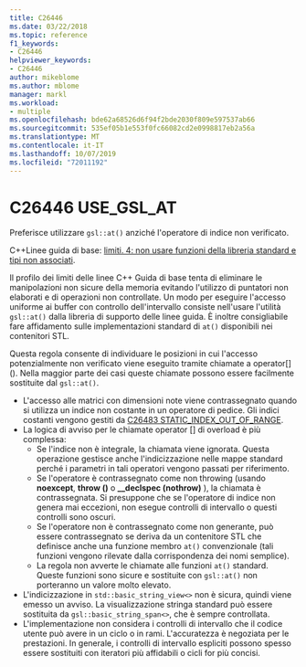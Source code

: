 ```yaml
---
title: C26446
ms.date: 03/22/2018
ms.topic: reference
f1_keywords:
- C26446
helpviewer_keywords:
- C26446
author: mikeblome
ms.author: mblome
manager: markl
ms.workload:
- multiple
ms.openlocfilehash: bde62a68526d6f94f2bde2030f809e597537ab66
ms.sourcegitcommit: 535ef05b1e553f0fc66082cd2e0998817eb2a56a
ms.translationtype: MT
ms.contentlocale: it-IT
ms.lasthandoff: 10/07/2019
ms.locfileid: "72011192"
---
```

# <a name="c26446-use_gsl_at"></a>C26446 USE_GSL_AT

Preferisce utilizzare `gsl::at()` anziché l'operatore di indice non verificato.

C++Linee guida di base: [limiti. 4: non usare funzioni della libreria standard e tipi non associati](https://github.com/isocpp/CppCoreGuidelines/blob/master/CppCoreGuidelines.md#probounds-bounds-safety-profile).

Il profilo dei limiti delle linee C++ Guida di base tenta di eliminare le manipolazioni non sicure della memoria evitando l'utilizzo di puntatori non elaborati e di operazioni non controllate. Un modo per eseguire l'accesso uniforme ai buffer con controllo dell'intervallo consiste nell'usare l'utilità `gsl::at()` dalla libreria di supporto delle linee guida. È inoltre consigliabile fare affidamento sulle implementazioni standard di `at()` disponibili nei contenitori STL.

Questa regola consente di individuare le posizioni in cui l'accesso potenzialmente non verificato viene eseguito tramite chiamate a operator\[] (). Nella maggior parte dei casi queste chiamate possono essere facilmente sostituite dal `gsl::at()`.

- L'accesso alle matrici con dimensioni note viene contrassegnato quando si utilizza un indice non costante in un operatore di pedice. Gli indici costanti vengono gestiti da [C26483 STATIC_INDEX_OUT_OF_RANGE](c26483.md).
- La logica di avviso per le chiamate operator [] di overload è più complessa:
  - Se l'indice non è integrale, la chiamata viene ignorata. Questa operazione gestisce anche l'indicizzazione nelle mappe standard perché i parametri in tali operatori vengono passati per riferimento.
  - Se l'operatore è contrassegnato come non throwing (usando **noexcept**, **throw ()** o **__declspec (nothrow)** ), la chiamata è contrassegnata. Si presuppone che se l'operatore di indice non genera mai eccezioni, non esegue controlli di intervallo o questi controlli sono oscuri.
  - Se l'operatore non è contrassegnato come non generante, può essere contrassegnato se deriva da un contenitore STL che definisce anche una funzione membro `at()` convenzionale (tali funzioni vengono rilevate dalla corrispondenza dei nomi semplice).
  - La regola non avverte le chiamate alle funzioni `at()` standard. Queste funzioni sono sicure e sostituite con `gsl::at()` non porteranno un valore molto elevato.
- L'indicizzazione in `std::basic_string_view<>` non è sicura, quindi viene emesso un avviso. La visualizzazione stringa standard può essere sostituita da `gsl::basic_string_span<>`, che è sempre controllata.
- L'implementazione non considera i controlli di intervallo che il codice utente può avere in un ciclo o in rami. L'accuratezza è negoziata per le prestazioni. In generale, i controlli di intervallo espliciti possono spesso essere sostituiti con iteratori più affidabili o cicli for più concisi.
